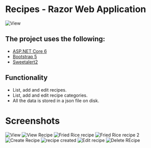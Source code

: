 # Recipes - Razor Web Application
![View](https://user-images.githubusercontent.com/15571269/181650870-8d396d7c-5f5d-4a25-b7cf-5dc269bd614e.png)
## The project uses the following:
- [ASP.NET Core 6](https://docs.microsoft.com/en-us/aspnet/core/release-notes/aspnetcore-6.0?view=aspnetcore-6.0)
- [Bootstrap 5](https://getbootstrap.com/docs/5.0/getting-started/introduction/)
- [Sweetalert2](https://sweetalert2.github.io/#examples)

## Functionality

* List, add and edit recipes.
* List, add and edit recipe categories.
* All the data is stored in a json file on disk.

# Screenshots
![View](https://user-images.githubusercontent.com/15571269/181650870-8d396d7c-5f5d-4a25-b7cf-5dc269bd614e.png)
![View Recipe](https://user-images.githubusercontent.com/15571269/181650896-b2e741a2-2905-450b-9fcf-cddcf0bcc9aa.png)
![Fried Rice recipe](https://user-images.githubusercontent.com/15571269/181650912-54daccbd-c9e4-4110-8fae-b3f772a22348.png)
![Fried Rice recipe 2](https://user-images.githubusercontent.com/15571269/181650922-1b42e483-15af-471c-8141-542c8b8e2919.png)
![Create Recipe](https://user-images.githubusercontent.com/15571269/181650937-1bed4916-2ff8-43a7-81c7-4ffb9db2e61d.png)
![recipe created](https://user-images.githubusercontent.com/15571269/181650949-dbcf115e-7730-4661-8d49-17c3433ac6a6.png)
![Edit recipe](https://user-images.githubusercontent.com/15571269/181650965-ec81e95b-9188-4034-9364-ef63521069d7.png)
![Delete REcipe](https://user-images.githubusercontent.com/15571269/181650985-d92151b3-a6b3-4b0e-a5db-0ab5c0413905.png)
